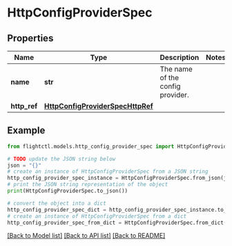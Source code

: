 # HttpConfigProviderSpec


## Properties

Name | Type | Description | Notes
------------ | ------------- | ------------- | -------------
**name** | **str** | The name of the config provider. | 
**http_ref** | [**HttpConfigProviderSpecHttpRef**](HttpConfigProviderSpecHttpRef.md) |  | 

## Example

```python
from flightctl.models.http_config_provider_spec import HttpConfigProviderSpec

# TODO update the JSON string below
json = "{}"
# create an instance of HttpConfigProviderSpec from a JSON string
http_config_provider_spec_instance = HttpConfigProviderSpec.from_json(json)
# print the JSON string representation of the object
print(HttpConfigProviderSpec.to_json())

# convert the object into a dict
http_config_provider_spec_dict = http_config_provider_spec_instance.to_dict()
# create an instance of HttpConfigProviderSpec from a dict
http_config_provider_spec_from_dict = HttpConfigProviderSpec.from_dict(http_config_provider_spec_dict)
```
[[Back to Model list]](../README.md#documentation-for-models) [[Back to API list]](../README.md#documentation-for-api-endpoints) [[Back to README]](../README.md)



